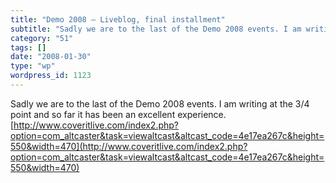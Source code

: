 ```yaml
---
title: "Demo 2008 – Liveblog, final installment"
subtitle: "Sadly we are to the last of the Demo 2008 events. I am writing at the 3/4 point and so far it has be..."
category: "51"
tags: []
date: "2008-01-30"
type: "wp"
wordpress_id: 1123
---
```

Sadly we are to the last of the Demo 2008 events. I am writing at the 3/4 point and so far it has been an excellent experience.
[http://www.coveritlive.com/index2.php?option=com_altcaster&task=viewaltcast&altcast_code=4e17ea267c&height=550&width=470](http://www.coveritlive.com/index2.php?option=com_altcaster&task=viewaltcast&altcast_code=4e17ea267c&height=550&width=470)